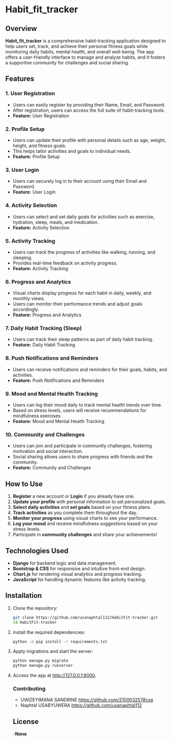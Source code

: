 # Habit_fit_tracker

## Overview

**Habit_fit_tracker** is a comprehensive habit-tracking application designed to help users set, track, and achieve their personal fitness goals while monitoring daily habits, mental health, and overall well-being. The app offers a user-friendly interface to manage and analyze habits, and it fosters a supportive community for challenges and social sharing.

## Features

### 1. **User Registration**
   - Users can easily register by providing their Name, Email, and Password.
   - After registration, users can access the full suite of habit-tracking tools.
   - **Feature:** User Registration

### 2. **Profile Setup**
   - Users can update their profile with personal details such as age, weight, height, and fitness goals.
   - This helps tailor activities and goals to individual needs.
   - **Feature:** Profile Setup

### 3. **User Login**
   - Users can securely log in to their account using their Email and Password.
   - **Feature:** User Login

### 4. **Activity Selection**
   - Users can select and set daily goals for activities such as exercise, hydration, sleep, meals, and medication.
   - **Feature:** Activity Selection

### 5. **Activity Tracking**
   - Users can track the progress of activities like walking, running, and sleeping.
   - Provides real-time feedback on activity progress.
   - **Feature:** Activity Tracking

### 6. **Progress and Analytics**
   - Visual charts display progress for each habit in daily, weekly, and monthly views.
   - Users can monitor their performance trends and adjust goals accordingly.
   - **Feature:** Progress and Analytics

### 7. **Daily Habit Tracking (Sleep)**
   - Users can track their sleep patterns as part of daily habit tracking.
   - **Feature:** Daily Habit Tracking

### 8. **Push Notifications and Reminders**
   - Users can receive notifications and reminders for their goals, habits, and activities.
   - **Feature:** Push Notifications and Reminders

### 9. **Mood and Mental Health Tracking**
   - Users can log their mood daily to track mental health trends over time.
   - Based on stress levels, users will receive recommendations for mindfulness exercises.
   - **Feature:** Mood and Mental Health Tracking

### 10. **Community and Challenges**
   - Users can join and participate in community challenges, fostering motivation and social interaction.
   - Social sharing allows users to share progress with friends and the community.
   - **Feature:** Community and Challenges

## How to Use

1. **Register** a new account or **Login** if you already have one.
2. **Update your profile** with personal information to set personalized goals.
3. **Select daily activities** and **set goals** based on your fitness plans.
4. **Track activities** as you complete them throughout the day.
5. **Monitor your progress** using visual charts to see your performance.
6. **Log your mood** and receive mindfulness suggestions based on your stress levels.
7. Participate in **community challenges** and share your achievements!

## Technologies Used

- **Django** for backend logic and data management.
- **Bootstrap & CSS** for responsive and intuitive front-end design.
- **Chart.js** for rendering visual analytics and progress tracking.
- **JavaScript** for handling dynamic features like activity tracking.

## Installation

1. Clone the repository:
   ```bash
   git clone https://github.com/usanaphtal112/HabitFit-tracker.git
   cd HabitFit-tracker

2. Install the required dependencies:
    ```bash
    python -m pip install -r requirements.txt

3. Apply migrations and start the server:
    ```bash
    python manage.py migrate
    python manage.py runserver

4. Access the app at http://127.0.0.1:8000.

    ### Contributing

    - UWIZEYIMANA SANDRINE https://github.com/2100032578cse
    - Naphtal USABYUWERA https://github.com/usanaphtal112

    ## License
      -**None**
